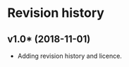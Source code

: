 Revision history
==================


v1.0* (2018-11-01)
---------------------

* Adding revision history and licence.